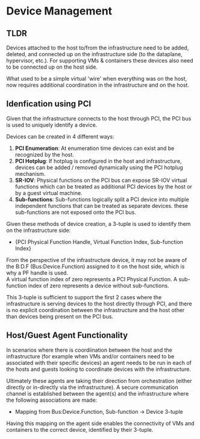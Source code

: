 # Device Management

## TLDR

Devices attached to the host to/from the infrastructure need to be added,
deleted, and connected up on the infrastructure side
(to the dataplane, hypervisor, etc.).  For supporting VMs & containers these
devices also need to be connected up on the host side.

What used to be a simple virtual 'wire' when everything was on the host, now
requires additional coordination in the infrastructure and on the host.

## Idenfication using PCI

Given that the infrastructure connects to the host through PCI,
the PCI bus is used to uniquely identify a device.  

Devices can be created in 4 different ways:

1. **PCI Enumeration**: At enumeration time devices can exist and be recognized
by the host.
2. **PCI Hotplug**: If hotplug is configured in the host and infrastructure,
devices can be added / removed dynamically using the PCI hotplug mechanism.
3. **SR-IOV**: Physical functions on the PCI bus can expose SR-IOV virtual
functions which can be treated as additional PCI devices by the host or by a
guest virtual machine.
4. **Sub-functions**: Sub-functions logically split a PCI device into
multiple independent functions that can be treated as separate devices.
these sub-functions are not exposed onto the PCI bus.

Given these methods of device creation, a 3-tuple is used to
identify them on the infrastructure side:

* {PCI Physical Function Handle, Virtual Function Index, Sub-function Index}

From the perspective of the infrastructure device, it may not be aware of the
B:D.F (Bus:Device.Function) assigned to it on the host side, which is why a
PF handle is used.  
A virtual function index of zero represents a PCI Physical Function.
A sub-function index of zero represents a device without sub-functions.

This 3-tuple is sufficient to support the first 2 cases where the infrastructure
is serving devices to the host directly through PCI, and there is no explicit
coordination between the infrastructure and the host other than devices being
present on the PCI bus.

## Host/Guest Agent Functionality

In scenarios where there is coordiination between the host and the
infrastructure (for example when VMs and/or containers need to be associated
with their specific devices) an agent needs to be run in each of the hosts and
guests looking to coordinate devices with the infrastructure.

Ultimately these agents are taking their direction from orchestration (either
directly or in-directly via the infrastructure).  A secure communication
channel is established between the agent(s) and the infrastructure where the
following associations are made:

* Mapping from Bus:Device.Function, Sub-function -> Device 3-tuple

Having this mapping on the agent side enables the connectivity of VMs and
containers to the correct device, identified by their 3-tuple.
